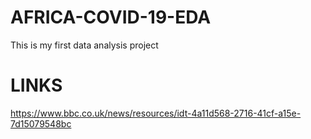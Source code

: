 # AFRICA-COVID-19-EDA
This is my first data analysis project






# LINKS
https://www.bbc.co.uk/news/resources/idt-4a11d568-2716-41cf-a15e-7d15079548bc
